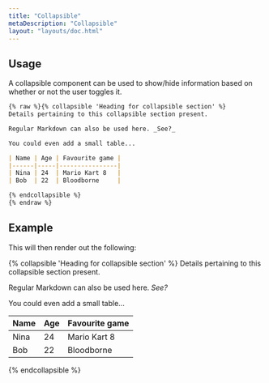 ```yaml
---
title: "Collapsible"
metaDescription: "Collapsible"
layout: "layouts/doc.html"
---
```

## Usage

A collapsible component can be used to show/hide information based on whether or not the user toggles it.

```md
{% raw %}{% collapsible 'Heading for collapsible section' %}
Details pertaining to this collapsible section present.

Regular Markdown can also be used here. _See?_

You could even add a small table...

| Name | Age | Favourite game |
|------|-----|----------------|
| Nina | 24  | Mario Kart 8   |
| Bob  | 22  | Bloodborne     |

{% endcollapsible %}
{% endraw %}
```

## Example

This will then render out the following:

{% collapsible 'Heading for collapsible section' %}
Details pertaining to this collapsible section present.

Regular Markdown can also be used here. _See?_

You could even add a small table...

| Name | Age | Favourite game |
|------|-----|----------------|
| Nina | 24  | Mario Kart 8   |
| Bob  | 22  | Bloodborne     |

{% endcollapsible %}
